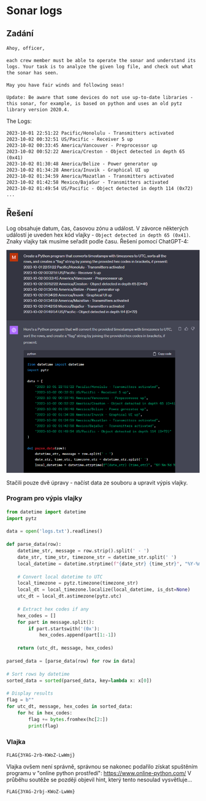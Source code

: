 # Sonar logs

## Zadání

```
Ahoy, officer,

each crew member must be able to operate the sonar and understand its logs. Your task is to analyze the given log file, and check out what the sonar has seen.

May you have fair winds and following seas!

Update: Be aware that some devices do not use up-to-date libraries - this sonar, for example, is based on python and uses an old pytz library version 2020.4.
```

The Logs:

```
2023-10-01 22:51:22 Pacific/Honolulu - Transmitters activated
2023-10-02 00:32:51 US/Pacific - Receiver 5 up
2023-10-02 00:33:45 America/Vancouver - Preprocessor up
2023-10-02 00:52:22 America/Creston - Object detected in depth 65 (0x41)
2023-10-02 01:30:48 America/Belize - Power generator up
2023-10-02 01:34:28 America/Inuvik - Graphical UI up
2023-10-02 01:34:59 America/Mazatlan - Transmitters activated
2023-10-02 01:42:58 Mexico/BajaSur - Transmitters activated
2023-10-02 01:49:54 US/Pacific - Object detected in depth 114 (0x72)
...
```

## Řešení

Log obsahuje datum, čas, časovou zónu a událost. V závorce některých událostí je uveden hex kód vlajky - `Object detected in depth 65 (0x41)`.
Znaky vlajky tak musíme seřadit podle času. Řešení pomocí ChatGPT-4:

![GPT](gpt.png "ChatGPT-4")

Stačili pouze dvě úpravy - načíst data ze souboru a upravit výpis vlajky.

### Program pro výpis vlajky

```python
from datetime import datetime
import pytz

data = open('logs.txt').readlines()

def parse_data(row):
    datetime_str, message = row.strip().split(' - ')
    date_str, time_str, timezone_str = datetime_str.split(' ')
    local_datetime = datetime.strptime(f"{date_str} {time_str}", "%Y-%m-%d %H:%M:%S")
    
    # Convert local datetime to UTC
    local_timezone = pytz.timezone(timezone_str)
    local_dt = local_timezone.localize(local_datetime, is_dst=None)
    utc_dt = local_dt.astimezone(pytz.utc)
    
    # Extract hex codes if any
    hex_codes = []
    for part in message.split():
        if part.startswith('(0x'):
            hex_codes.append(part[1:-1])
    
    return (utc_dt, message, hex_codes)

parsed_data = [parse_data(row) for row in data]

# Sort rows by datetime
sorted_data = sorted(parsed_data, key=lambda x: x[0])

# Display results
flag = b""
for utc_dt, message, hex_codes in sorted_data:
    for hc in hex_codes:
        flag += bytes.fromhex(hc[2:])
        print(flag)
```

### Vlajka

```
FLAG{3YAG-2rb-KWoZ-LwWmj}
```

Vlajka ovšem není správně, správnou se nakonec podařilo získat spuštěním programu v "online python prostředí": https://www.online-python.com/
V průběhu soutěže se později objevil hint, který tento nesoulad vysvětluje...

```
FLAG{3YAG-2rbj-KWoZ-LwWm}
```
